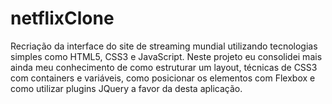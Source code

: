 # netflixClone
Recriação da interface do site de streaming mundial utilizando tecnologias simples como HTML5, CSS3 e JavaScript. Neste projeto eu consolidei mais ainda meu conhecimento de como estruturar um layout, técnicas de CSS3 com containers e variáveis, como posicionar os elementos com Flexbox e como utilizar plugins JQuery a favor da desta aplicação.
